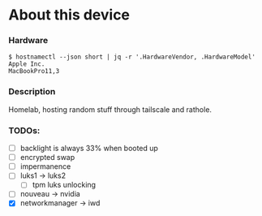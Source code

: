 # About this device

### Hardware

```
$ hostnamectl --json short | jq -r '.HardwareVendor, .HardwareModel'
Apple Inc.
MacBookPro11,3
```

### Description

Homelab, hosting random stuff through tailscale and rathole.

### TODOs:

- [ ] backlight is always 33% when booted up
- [ ] encrypted swap
- [ ] impermanence
- [ ] luks1 -> luks2
  - [ ] tpm luks unlocking
- [ ] nouveau -> nvidia
- [x] networkmanager -> iwd
